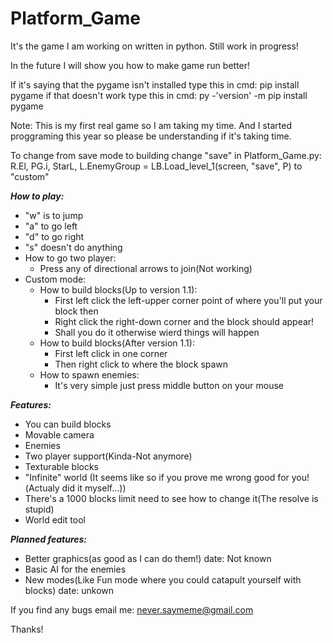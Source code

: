 # Platform_Game
It's the game I am working on written in python. Still work in progress!

In the future I will show you how to make game run better!

If it's saying that the pygame isn't installed type this in cmd: pip install pygame
if that doesn't work type this in cmd: py -'version' -m pip install pygame

Note: This is my first real game so I am taking my time. And I started proggraming this year so please be understanding if it's taking time.

To change from save mode to building change "save" in Platform_Game.py: R.El, PG.i, StarL, L.EnemyGroup = LB.Load_level_1(screen, "save", P) to "custom"

***How to play:***
- "w" is to jump
- "a" to go left
- "d" to go right
- "s" doesn't do anything
- How to go two player:
	- Press any of directional arrows to join(Not working)
- Custom mode:
	- How to build blocks(Up to version 1.1):
		- First left click the left-upper corner point of where you'll put your block then
		- Right click the right-down corner and the block should appear!
		- Shall you do it otherwise wierd things will happen
	- How to build blocks(After version 1.1):
		- First left click in one corner
		- Then right click to where the block spawn
	- How to spawn enemies:
		- It's very simple just press middle button on your mouse
	
***Features:***
- You can build blocks
- Movable camera
- Enemies
- Two player support(Kinda-Not anymore)
- Texturable blocks
- "Infinite" world (It seems like so if you prove me wrong good for you!(Actualy did it myself...))
- There's a 1000 blocks limit need to see how to change it(The resolve is stupid)
- World edit tool
	
***Planned features:***
- Better graphics(as good as I can do them!) date: Not known
- Basic AI for the enemies
- New modes(Like Fun mode where you could catapult yourself with blocks) date: unkown

If you find any bugs email me: never.saymeme@gmail.com 

Thanks!
